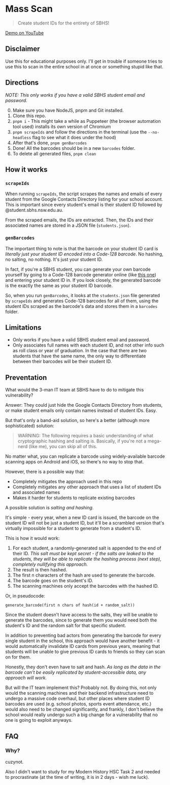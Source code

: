 # Mass Scan

> Create student IDs for the entirety of SBHS!

[Demo on YouTube](https://youtu.be/-g9ra3fwuI0)

## Disclaimer

Use this for educational purposes only. I'll get in trouble if someone tries to
use this to scan in the entire school in at once or something stupid like that.

## Directions

_NOTE: This only works if you have a valid SBHS student email and password._

0. Make sure you have NodeJS, pnpm and Git installed.
1. Clone this repo.
2. `pnpm i` - This might take a while as Puppeteer (the browser automation tool
   used) installs its own version of Chromium
3. `pnpm scrapeIds` and follow the directions in the terminal (use the
   `--no-headless` flag to see what it does under the hood)
4. After that's done, `pnpm genBarcodes`
5. Done! All the barcodes should be in a new `barcodes` folder.
6. To delete all generated files, `pnpm clean`

## How it works

### `scrapeIds`

When running `scrapeIds`, the script scrapes the names and emails of every
student from the Google Contacts Directory listing for your school account. This
is important since every student's email is their student ID followed by
@student.sbhs.nsw.edu.au.

From the scraped emails, the IDs are extracted. Then, the IDs and their
associated names are stored in a JSON file (`students.json`).

### `genBarcodes`

The important thing to note is that the barcode on your student ID card is
_literally just your student ID encoded into a Code-128 barcode_. No hashing, no
salting, no nothing. It's just your student ID.

In fact, if you're a SBHS student, you can generate your own barcode yourself by
going to a Code-128 barcode generator online (like
[this one](https://barcode.tec-it.com/en/Code128)) and entering your student ID
in. If you look closely, the generated barcode is the exactly the same as your
student ID barcode.

So, when you run `genBarcodes`, it looks at the `students.json` file generated
by `scrapeIds` and generates Code-128 barcodes for all of them, using the
student IDs scraped as the barcode's data and stores them in a `barcodes`
folder.

## Limitations

- Only works if you have a valid SBHS student email and password.
- Only associates full names with each student ID, and not other info such as
  roll class or year of graduation. In the case that there are two students that
  have the same name, the only way to differentiate between their barcodes will
  be their student ID.

## Preventation

What would the 3-man IT team at SBHS have to do to mitigate this vulnerability?

Answer: They could just hide the Google Contacts Directory from students, or
make student emails only contain names instead of student IDs. Easy.

But that's only a band-aid solution, so here's a better (although more
sophisticated) solution:

> WARNING: The following requires a basic understanding of what cryptographic
> hashing and salting is. Basically, if you're not a mega-nerd (like me), you
> can skip all of this.

No matter what, you can replicate a barcode using widely-available barcode
scanning apps on Android and iOS, so there's no way to stop that.

However, there is a possible way that:

- Completely mitigates the approach used in this repo
- Completely mitigates any other approach that uses a list of student IDs and
  associated names
- Makes it harder for students to replicate existing barcodes

A possible solution is _salting and hashing_.

It's simple - every year, when a new ID card is issued, the barcode on the
student ID will not be just a student ID, but it'll be a scrambled version
that's virtually impossible for a student to generate from a student's ID.

This is how it would work:

1. For each student, a randomly-generated salt is appended to the end of their
   ID. _This salt must be kept secret - if the salts are leaked to the students,
   they will be able to replicate the hashing process (next step), completely
   nullifying this approach._
2. The result is then hashed.
3. The first n characters of the hash are used to generate the barcode.
4. The barcode goes on the student's ID.
5. The scanning machines only accept the barcodes with the hashed ID.

Or, in pseudocode:

```
generate_barcode(first n chars of hash(id + random_salt))
```

Since the student doesn't have access to the salts, they will be unable to
generate the barcodes, since to generate them you would need both the student's
ID and the random salt for that specific student.

In addition to preventing bad actors from generating the barcode for every
single student in the school, this approach would have another benefit - it
would automatically invalidate ID cards from previous years, meaning that
students will be unable to give previous ID cards to friends so they can scan on
for them.

Honestly, they don't even have to salt and hash. _As long as the data in the
barcode can't be easily replicated by student-accessible data, any approach will
work._

But will the IT team implement this? Probably not. By doing this, not only would
the scanning machines and their backend infrastructure need to undergo a massive
code overhaul, but other places where student ID barcodes are used (e.g. school
photos, sports event attendance, etc.) would also need to be changed
significantly, and frankly, I don't believe the school would really undergo such
a big change for a vulnerability that no one is going to exploit anyways.

## FAQ

### Why?

cuzynot.

Also I didn't want to study for my Modern History HSC Task 2 and needed to
procrastinate (at the time of writing, it is in 2 days - wish me luck).
